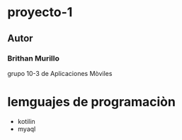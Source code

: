 # proyecto-1
## Autor
### Brithan Murillo

grupo 10-3 de Aplicaciones Mòviles

# lemguajes de programaciòn
- kotilin
- myaql